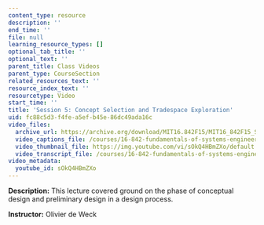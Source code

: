 ```yaml
---
content_type: resource
description: ''
end_time: ''
file: null
learning_resource_types: []
optional_tab_title: ''
optional_text: ''
parent_title: Class Videos
parent_type: CourseSection
related_resources_text: ''
resource_index_text: ''
resourcetype: Video
start_time: ''
title: 'Session 5: Concept Selection and Tradespace Exploration'
uid: fc88c5d3-f4fe-a5ef-b45e-86dc49ada16c
video_files:
  archive_url: https://archive.org/download/MIT16.842F15/MIT16_842F15_S05_SPOC_300k.mp4
  video_captions_file: /courses/16-842-fundamentals-of-systems-engineering-fall-2015/8bd7265a5b765171a0f6c80c59f0ef6e_sOkQ4HBmZXo.vtt
  video_thumbnail_file: https://img.youtube.com/vi/sOkQ4HBmZXo/default.jpg
  video_transcript_file: /courses/16-842-fundamentals-of-systems-engineering-fall-2015/65c6b0d3ee9e6f887f0f90201856a2dd_sOkQ4HBmZXo.pdf
video_metadata:
  youtube_id: sOkQ4HBmZXo
---
```


**Description:** This lecture covered ground on the phase of conceptual design and preliminary design in a design process.

**Instructor:** Olivier de Weck